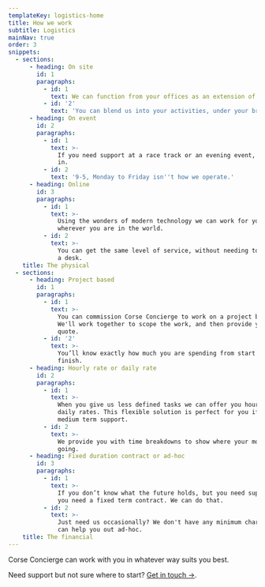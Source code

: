 ```yaml
---
templateKey: logistics-home
title: How we work
subtitle: Logistics
mainNav: true
order: 3
snippets:
  - sections:
      - heading: On site
        id: 1
        paragraphs:
          - id: 1
            text: We can function from your offices as an extension of your team.
          - id: '2'
            text: 'You can blend us into your activities, under your brand.'
      - heading: On event
        id: 2
        paragraphs:
          - id: 1
            text: >-
              If you need support at a race track or an evening event, count us
              in.
          - id: 2
            text: '9-5, Monday to Friday isn''t how we operate.'
      - heading: Online
        id: 3
        paragraphs:
          - id: 1
            text: >-
              Using the wonders of modern technology we can work for you
              wherever you are in the world.
          - id: 2
            text: >-
              You can get the same level of service, without needing to pay for
              a desk.
    title: The physical
  - sections:
      - heading: Project based
        id: 1
        paragraphs:
          - id: 1
            text: >-
              You can commission Corse Concierge to work on a project basis.
              We'll work together to scope the work, and then provide you with a
              quote.
          - id: '2'
            text: >-
              You’ll know exactly how much you are spending from start to
              finish.
      - heading: Hourly rate or daily rate
        id: 2
        paragraphs:
          - id: 1
            text: >-
              When you give us less defined tasks we can offer you hourly and
              daily rates. This flexible solution is perfect for you if you need
              medium term support.
          - id: 2
            text: >-
              We provide you with time breakdowns to show where your money is
              going.
      - heading: Fixed duration contract or ad-hoc
        id: 3
        paragraphs:
          - id: 1
            text: >-
              If you don’t know what the future holds, but you need support now,
              you need a fixed term contract. We can do that.
          - id: 2
            text: >-
              Just need us occasionally? We don't have any minimum charges, so
              can help you out ad-hoc.
    title: The financial
---
```

Corse Concierge can work with you in whatever way suits you best.

Need support but not sure where to start? [Get in touch →](/contact).
